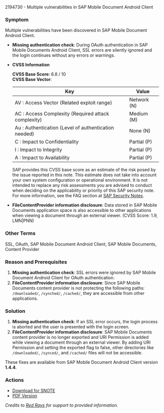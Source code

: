 2194730 - Multiple vulnerabilities in SAP Mobile Document Android Client

### Symptom

Multiple vulnerabilities have been discovered in SAP Mobile Document Android Client.

- **Missing authentication check**: During OAuth authentication in SAP Mobile Documents Android Client, SSL errors are silently ignored and the login continues without any errors or warnings.

- **CVSS Information**

  **CVSS Base Score**: 6.8 / 10  
  **CVSS Base Vector**:

  | Key                                                   | Value          |
  |-------------------------------------------------------|----------------|
  | AV : Access Vector (Related exploit range)            | Network (N)    |
  | AC : Access Complexity (Required attack complexity)   | Medium (M)     |
  | Au : Authentication (Level of authentication needed) | None (N)       |
  | C : Impact to Confidentiality                        | Partial (P)    |
  | I : Impact to Integrity                              | Partial (P)    |
  | A : Impact to Availability                           | Partial (P)    |

  SAP provides this CVSS base score as an estimate of the risk posed by the issue reported in this note. This estimate does not take into account your own system configuration or operational environment. It is not intended to replace any risk assessments you are advised to conduct when deciding on the applicability or priority of this SAP security note. For more information, see the FAQ section at [SAP Security Notes](https://support.sap.com/securitynotes).

- **FileContentProvider information disclosure**: Data stored in SAP Mobile Documents application space is also accessible to other applications when viewing a document through an external viewer. (CVSS Score: 1.9, LMN\|PNN)

### Other Terms

SSL, OAuth, SAP Mobile Document Android Client, SAP Mobile Documents, Content Provider

### Reason and Prerequisites

1. **Missing authentication check**: SSL errors were ignored by SAP Mobile Document Android Client for OAuth authentication.
2. **FileContentProvider information disclosure**: Since SAP Mobile Documents content provider is not protecting the following paths: `/downloaded/`, `/synched/`, `/cached/`, they are accessible from other applications.

### Solution

1. **Missing authentication check**: If an SSL error occurs, the login process is aborted and the user is presented with the login screen.
2. **FileContentProvider information disclosure**: SAP Mobile Documents content provider is no longer exported and URI Permission is added while viewing a document through an external viewer. By adding URI Permission and setting the exported flag to false, other directories like `/downloaded/`, `/synced/`, and `/cached/` files will not be accessible.

These fixes are available from SAP Mobile Document Android Client version **1.4.4**.

### Actions

- [Download for SNOTE](https://notesdownloads.sap.com/note/0040000018129512017)
- [PDF Version](https://userapps.support.sap.com/sap/support/sfm/notes/print/0002194730?language=en-US&token=2978C71D47386175B87A7CC620F07996)

*Credits to [Red Rays](https://redrays.io) for support to provided information.*